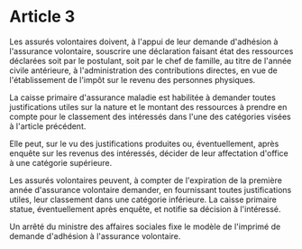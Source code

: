 # Article 3

Les assurés volontaires doivent, à l'appui de leur demande d'adhésion à l'assurance volontaire, souscrire une déclaration faisant état des ressources déclarées soit par le postulant, soit par le chef de famille, au titre de l'année civile antérieure, à l'administration des contributions directes, en vue de l'établissement de l'impôt sur le revenu des personnes physiques.

La caisse primaire d'assurance maladie est habilitée à demander toutes justifications utiles sur la nature et le montant des ressources à prendre en compte pour le classement des intéressés dans l'une des catégories visées à l'article précédent.

Elle peut, sur le vu des justifications produites ou, éventuellement, après enquête sur les revenus des intéressés, décider de leur affectation d'office à une catégorie supérieure.

Les assurés volontaires peuvent, à compter de l'expiration de la première année d'assurance volontaire demander, en fournissant toutes justifications utiles, leur classement dans une catégorie inférieure. La caisse primaire statue, éventuellement après enquête, et notifie sa décision à l'intéressé.

Un arrêté du ministre des affaires sociales fixe le modèle de l'imprimé de demande d'adhésion à l'assurance volontaire.
